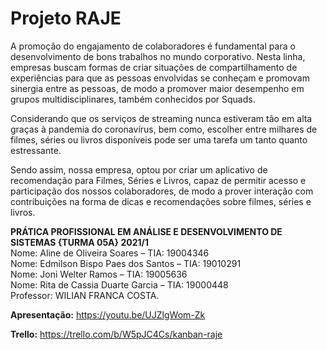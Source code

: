# Projeto RAJE


A promoção do engajamento de colaboradores é fundamental para o desenvolvimento de bons trabalhos no mundo corporativo. Nesta linha, empresas buscam formas de criar situações de compartilhamento de experiências para que as pessoas envolvidas se conheçam e promovam sinergia entre as pessoas, de modo a promover maior desempenho em grupos multidisciplinares, também conhecidos por Squads.

Considerando que os serviços de streaming nunca estiveram tão em alta graças à pandemia do coronavírus, bem como, escolher entre milhares de filmes, séries ou livros disponíveis pode ser uma tarefa um tanto quanto estressante.

Sendo assim, nossa empresa, optou por criar um aplicativo de recomendação para Filmes, Séries e Livros, capaz de permitir acesso e participação dos nossos colaboradores, de modo a prover interação com contribuições na forma de dicas e recomendações sobre filmes, séries e livros.

<b>PRÁTICA PROFISSIONAL EM ANÁLISE E DESENVOLVIMENTO DE SISTEMAS {TURMA 05A} 2021/1</b>\
Nome: Aline de Oliveira Soares – TIA: 19004346\
Nome: Edmilson Bispo Paes dos Santos – TIA: 19010291\
Nome: Joni Welter Ramos – TIA: 19005636\
Nome: Rita de Cassia Duarte Garcia – TIA: 19000448\
Professor: WILIAN FRANCA COSTA.


<b>Apresentação:</b>
https://youtu.be/UJZlgWom-Zk

<b>Trello:</b>
https://trello.com/b/W5pJC4Cs/kanban-raje
